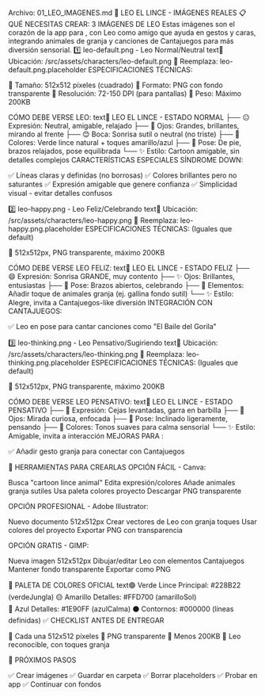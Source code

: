 ﻿Archivo: 01_LEO_IMAGENES.md
🦎 LEO EL LINCE - IMÁGENES REALES
📋 QUÉ NECESITAS CREAR: 3 IMÁGENES DE LEO
Estas imágenes son el corazón de la app para , con Leo como amigo que ayuda en gestos y caras, integrando animales de granja y canciones de Cantajuegos para más diversión sensorial.
1️⃣ leo-default.png - Leo Normal/Neutral
text📁 Ubicación: /src/assets/characters/leo-default.png
🔄 Reemplaza: leo-default.png.placeholder
ESPECIFICACIONES TÉCNICAS:

📐 Tamaño: 512x512 píxeles (cuadrado)
🎨 Formato: PNG con fondo transparente
📏 Resolución: 72-150 DPI (para pantallas)
💾 Peso: Máximo 200KB

CÓMO DEBE VERSE LEO:
text🦎 LEO EL LINCE - ESTADO NORMAL
├── 😐 Expresión: Neutral, amigable, relajado
├── 👀 Ojos: Grandes, brillantes, mirando al frente
├── 😊 Boca: Sonrisa sutil o neutral (no triste)
├── 🎨 Colores: Verde lince natural + toques amarillo/azul
├── 📐 Pose: De pie, brazos relajados, pose equilibrada
└── ✨ Estilo: Cartoon amigable, sin detalles complejos
CARACTERÍSTICAS ESPECIALES SÍNDROME DOWN:

✅ Líneas claras y definidas (no borrosas)
✅ Colores brillantes pero no saturantes
✅ Expresión amigable que genere confianza
✅ Simplicidad visual - evitar detalles confusos


2️⃣ leo-happy.png - Leo Feliz/Celebrando
text📁 Ubicación: /src/assets/characters/leo-happy.png
🔄 Reemplaza: leo-happy.png.placeholder
ESPECIFICACIONES TÉCNICAS: (Iguales que default)

📐 512x512px, PNG transparente, máximo 200KB

CÓMO DEBE VERSE LEO FELIZ:
text🦎 LEO EL LINCE - ESTADO FELIZ
├── 😄 Expresión: Sonrisa GRANDE, muy contento
├── ✨ Ojos: Brillantes, entusiastas
├── 👐 Pose: Brazos abiertos, celebrando
├── 🎉 Elementos: Añadir toque de animales granja (ej. gallina fondo sutil)
└── ✨ Estilo: Alegre, invita a Cantajuegos-like diversión
INTEGRACIÓN CON CANTAJUEGOS:

✅ Leo en pose para cantar canciones como "El Baile del Gorila"


3️⃣ leo-thinking.png - Leo Pensativo/Sugiriendo
text📁 Ubicación: /src/assets/characters/leo-thinking.png
🔄 Reemplaza: leo-thinking.png.placeholder
ESPECIFICACIONES TÉCNICAS: (Iguales que default)

📐 512x512px, PNG transparente, máximo 200KB

CÓMO DEBE VERSE LEO PENSATIVO:
text🦎 LEO EL LINCE - ESTADO PENSATIVO
├── 🤔 Expresión: Cejas levantadas, garra en barbilla
├── 👀 Ojos: Mirada curiosa, enfocada
├── 📐 Pose: Inclinado ligeramente, pensando
├── 🎨 Colores: Tonos suaves para calma sensorial
└── ✨ Estilo: Amigable, invita a interacción
MEJORAS PARA :

✅ Añadir gesto granja para conectar con Cantajuegos


🎨 HERRAMIENTAS PARA CREARLAS
OPCIÓN FÁCIL - Canva:

Busca "cartoon lince animal"
Edita expresión/colores
Añade animales granja sutiles
Usa paleta colores proyecto
Descargar PNG transparente

OPCIÓN PROFESIONAL - Adobe Illustrator:

Nuevo documento 512x512px
Crear vectores de Leo con granja toques
Usar colores del proyecto
Exportar PNG con transparencia

OPCIÓN GRATIS - GIMP:

Nueva imagen 512x512px
Dibujar/editar Leo con elementos Cantajuegos
Mantener fondo transparente
Exportar como PNG

🎯 PALETA DE COLORES OFICIAL
text🟢 Verde Lince Principal: #228B22 (verdeJungla)
🟡 Amarillo Detalles: #FFD700 (amarilloSol)  
🔵 Azul Detalles: #1E90FF (azulCalma)
⚫ Contornos: #000000 (líneas definidas)
✅ CHECKLIST ANTES DE ENTREGAR

 📐 Cada una 512x512 píxeles
 🎨 PNG transparente
 💾 Menos 200KB
 👀 Leo reconocible, con toques granja

🚀 PRÓXIMOS PASOS

✅ Crear imágenes
✅ Guardar en carpeta
✅ Borrar placeholders
✅ Probar en app
✅ Continuar con fondos


